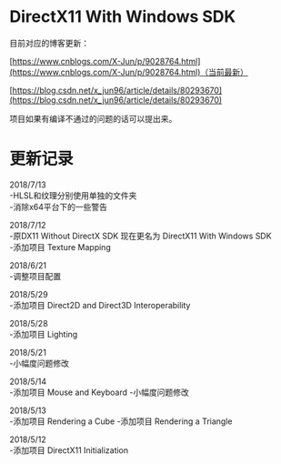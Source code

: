# DirectX11 With Windows SDK

目前对应的博客更新：

[https://www.cnblogs.com/X-Jun/p/9028764.html](https://www.cnblogs.com/X-Jun/p/9028764.html)（当前最新）

[https://blog.csdn.net/x_jun96/article/details/80293670](https://blog.csdn.net/x_jun96/article/details/80293670)

项目如果有编译不通过的问题的话可以提出来。

# 更新记录
2018/7/13</br>
-HLSL和纹理分别使用单独的文件夹</br>
-消除x64平台下的一些警告

2018/7/12</br>
-原DX11 Without DirectX SDK 现在更名为 DirectX11 With Windows SDK</br>
-添加项目 Texture Mapping

2018/6/21</br>
-调整项目配置

2018/5/29</br>
-添加项目 Direct2D and Direct3D Interoperability

2018/5/28</br>
-添加项目 Lighting

2018/5/21</br>
-小幅度问题修改

2018/5/14</br>
-添加项目 Mouse and Keyboard
-小幅度问题修改

2018/5/13</br>
-添加项目 Rendering a Cube
-添加项目 Rendering a Triangle

2018/5/12</br>
-添加项目 DirectX11 Initialization


